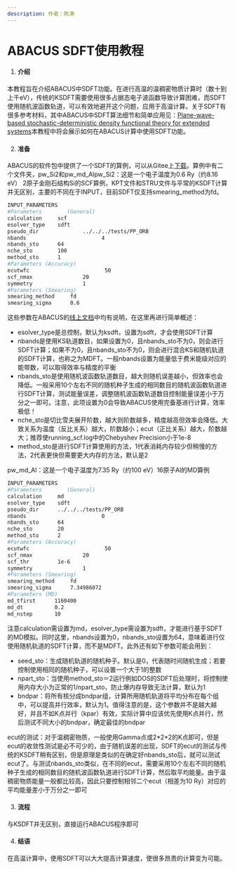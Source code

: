 ```yaml
---
description: 作者：陈涛
---
```


# ABACUS SDFT使用教程

1. #### 介绍

本教程旨在介绍ABACUS中SDFT功能。在进行高温的温稠密物质计算时（数十到上千eV），传统的KSDFT需要使用很多占据态电子波函数导致计算困难，而SDFT使用随机波函数轨道，可以有效地避开这个问题，应用于高温计算。关于SDFT有很多参考材料，其中ABACUS中SDFT算法细节和简单应用见：[Plane-wave-based stochastic-deterministic density functional theory for extended systems](https://doi.org/10.1103/PhysRevB.106.125132)本教程中将会展示如何在ABACUS计算中使用SDFT功能。

2. #### 准备

ABACUS的软件包中提供了一个SDFT的算例，可以从Gitee上[下载](https://gitee.com/deepmodeling/abacus-develop/tree/develop/examples/stochastic)。算例中有二个文件夹，pw\_Si2和pw\_md\_Alpw\_Si2：这是一个电子温度为0.6 Ry（约8.16 eV） 2原子金刚石结构Si的SCF算例，KPT文件和STRU文件与平常的KSDFT计算并无区别，主要的不同在于INPUT，目前SDFT仅支持smearing\_method为fd。

```Bash
INPUT_PARAMETERS
#Parameters        (General)
calculation     scf
esolver_type    sdft
pseudo_dir              ../../../tests/PP_ORB
nbands                        4
nbands_sto      64
nche_sto        100
method_sto      1
#Parameters (Accuracy)
ecutwfc                        50
scf_nmax                20
symmetry                1
#Parameters (Smearing)
smearing_method     fd
smearing_sigma      0.6
```

这些参数在ABACUS的[线上文档](https://abacus.deepmodeling.com/en/latest/advanced/input\_files/input-main.html#electronic-structure-sdft)中均有说明，在这里再进行简单概述：

* esolver\_type是总控制，默认为ksdft，设置为sdft，才会使用SDFT计算
* nbands是使用KS轨道数目，如果设置为0，且nbands\_sto不为0，则会进行SDFT计算；如果不为0，且nbands\_sto不为0，则会进行混合KS和随机轨道的SDFT计算，也称之为MDFT。一般nbands设置为能量低于费米能级对应的能带数，可以取得效率与精度的平衡
* nbands\_sto是使用随机波函数轨道数目，越大则随机误差越小，但效率也会降低。一般采用10个左右不同的随机种子生成的相同数目的随机波函数轨道进行SDFT计算，测试能量误差，调整随机波函数轨道数目控制能量误差小于万分之一即可。注意，此项设置为0会导致ABACUS使用完备基进行计算，效率极低！
* nche\_sto是切比雪夫展开阶数，越大则阶数越多，精度越高但效率会降低。大致关系为温度（反比关系）越大，阶数越小；ecut（正比关系）越大，阶数越大；推荐使running\_scf.log中的Chebyshev Precision小于1e-8
* method\_sto是进行SDFT计算使用的方法，1代表消耗内存较少但稍慢的方法，2代表更快但需要更大内存的方法，默认是2

pw\_md\_Al：这是一个电子温度为7.35 Ry（约100 eV）16原子Al的MD算例

```Bash
INPUT_PARAMETERS
#Parameters        (General)
calculation     md
esolver_type    sdft
pseudo_dir      ../../../tests/PP_ORB
nbands                        0
nbands_sto      64
nche_sto        20
method_sto      2
#Parameters (Accuracy)
ecutwfc                        50
scf_nmax                20
scf_thr         1e-6
symmetry                1
#Parameters (Smearing)
smearing_method     fd
smearing_sigma      7.34986072
#Parameters (MD)
md_tfirst      1160400
md_dt          0.2
md_nstep       10
```

注意calculation需设置为md，esolver\_type需设置为sdft，才能进行基于SDFT的MD模拟。同时这里，nbands设置为0，nbands\_sto设置为64，意味着进行仅使用随机轨道的SDFT计算，而不是MDFT。此外还有如下参数可能会用到：

* seed\_sto：生成随机轨道的随机种子。默认是0，代表随时间随机生成；若要控制使用相同的随机种子，可以设置一个大于1的整数
* npart\_sto：当使用method\_sto＝2运行例如DOS的SDFT后处理时，将控制使用内存大小为正常的1/npart\_sto，防止爆内存导致无法计算，默认为1
* bndpar：将所有核分成bndpar组，计算所用随机轨道将平均分布在每个组中，可以提高并行效率，默认为1。值得注意的是，这个参数并不是越大越好，并且不如K点并行（kpar）有效，实际计算中应该优先使用K点并行，然后测试不同大小的bndpar，确定最佳的bndpar

ecut的测试：对于温稠密物质，一般使用Gamma点或2\*2\*2的K点即可，但是ecut的收敛性测试是必不可少的，由于随机误差的出现，SDFT的ecut的测试与传统的KSDFT稍有区别，但是原理是类似的在确定好nbands\_sto后，就可以测试ecut了。与测试nbands\_sto类似，在不同的ecut，需要采用10个左右不同的随机种子生成的相同数目的随机波函数轨道进行SDFT计算，然后取平均能量。由于温稠密物质能量一般都比较高，因此只要控制相邻二个ecut（相差为10 Ry）对应的平均能量差小于万分之一即可

3. #### 流程

与KSDFT并无区别，直接运行ABACUS程序即可

4. #### 结语

在高温计算中，使用SDFT可以大大提高计算速度，使很多昂贵的计算变为可能。
